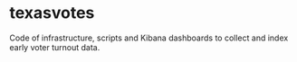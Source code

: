 # texasvotes
Code of infrastructure, scripts and Kibana dashboards to collect and index early voter turnout data.
